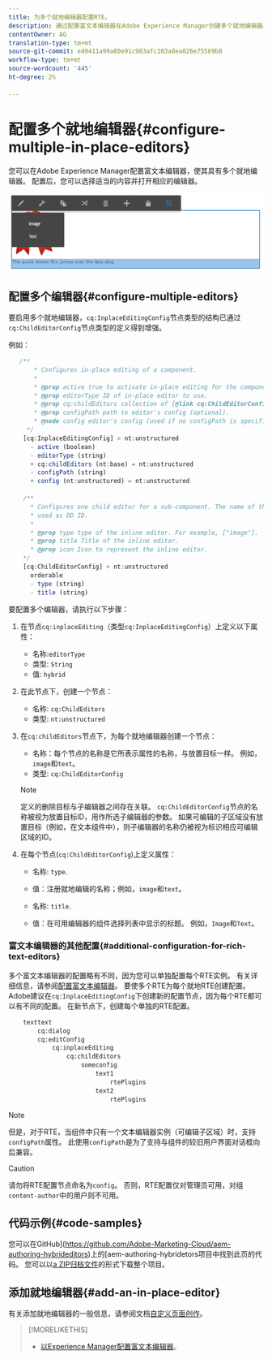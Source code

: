 ```yaml
---
title: 为多个就地编辑器配置RTE。
description: 通过配置富文本编辑器在Adobe Experience Manager创建多个就地编辑器。
contentOwner: AG
translation-type: tm+mt
source-git-commit: e49411a99a80e91c983afc103a8ea826e75569b8
workflow-type: tm+mt
source-wordcount: '445'
ht-degree: 2%

---
```



# 配置多个就地编辑器{#configure-multiple-in-place-editors}

您可以在Adobe Experience Manager配置富文本编辑器，使其具有多个就地编辑器。 配置后，您可以选择适当的内容并打开相应的编辑器。

![特定就地编辑器](assets/rte-inplace-editor.png)

## 配置多个编辑器{#configure-multiple-editors}

要启用多个就地编辑器，`cq:InplaceEditingConfig`节点类型的结构已通过`cq:ChildEditorConfig`节点类型的定义得到增强。

例如：

```js
   /**
       * Configures in-place editing of a component.
       *
       * @prop active true to activate in-place editing for the component.
       * @prop editorType ID of in-place editor to use.
       * @prop cq:childEditors collection of {@link cq:ChildEditorConfig} nodes.
       * @prop configPath path to editor's config (optional).
       * @node config editor's config (used if no configPath is specified; optional).
     */
    [cq:InplaceEditingConfig] > nt:unstructured
      - active (boolean)
      - editorType (string)
      + cq:childEditors (nt:base) = nt:unstructured
      - configPath (string)
      + config (nt:unstructured) = nt:unstructured

    /**
      * Configures one child editor for a sub-component. The name of the this node is
      * used as DD ID.
      *
      * @prop type type of the inline editor. For example, ["image"].
      * @prop title Title of the inline editor.
      * @prop icon Icon to represent the inline editor.
    */
    [cq:ChildEditorConfig] > nt:unstructured
      orderable
      - type (string)
      - title (string)
```

要配置多个编辑器，请执行以下步骤：

1. 在节点`cq:inplaceEditing`（类型`cq:InplaceEditingConfig`）上定义以下属性：

   * 名称:`editorType`
   * 类型: `String`
   * 值: `hybrid`

1. 在此节点下，创建一个节点：

   * 名称: `cq:ChildEditors`
   * 类型: `nt:unstructured`

1. 在`cq:childEditors`节点下，为每个就地编辑器创建一个节点：

   * 名称：每个节点的名称是它所表示属性的名称，与放置目标一样。 例如，`image`和`text`。
   * 类型: `cq:ChildEditorConfig`

   >[!NOTE]
   >
   >定义的删除目标与子编辑器之间存在关联。 `cq:ChildEditorConfig`节点的名称被视为放置目标ID，用作所选子编辑器的参数。 如果可编辑的子区域没有放置目标（例如，在文本组件中），则子编辑器的名称仍被视为标识相应可编辑区域的ID。

1. 在每个节点(`cq:ChildEditorConfig`)上定义属性：

   * 名称: `type`.
   * 值：注册就地编辑的名称；例如，`image`和`text`。

   * 名称: `title`.
   * 值：在可用编辑器的组件选择列表中显示的标题。 例如，`Image`和`Text`。

### 富文本编辑器的其他配置{#additional-configuration-for-rich-text-editors}

多个富文本编辑器的配置略有不同，因为您可以单独配置每个RTE实例。 有关详细信息，请参阅[配置富文本编辑器](/help/sites-administering/rich-text-editor.md)。 要使多个RTE为每个就地RTE创建配置。 Adobe建议在`cq:InplaceEditingConfig`下创建新的配置节点，因为每个RTE都可以有不同的配置。 在新节点下，创建每个单独的RTE配置。

```xml
    texttext
        cq:dialog
        cq:editConfig
            cq:inplaceEditing
                cq:childEditors
                    someconfig
                        text1
                            rtePlugins
                        text2
                            rtePlugins
```

>[!NOTE]
>
>但是，对于RTE，当组件中只有一个文本编辑器实例（可编辑子区域）时，支持`configPath`属性。 此使用`configPath`是为了支持与组件的较旧用户界面对话框向后兼容。

>[!CAUTION]
>
>请勿将RTE配置节点命名为`config`。 否则，RTE配置仅对管理员可用，对组`content-author`中的用户则不可用。

## 代码示例{#code-samples}

您可以在GitHub](https://github.com/Adobe-Marketing-Cloud/aem-authoring-hybrideditors)上的[aem-authoring-hybridetors项目中找到此页的代码。 您可以以[a ZIP归档文件](https://github.com/Adobe-Marketing-Cloud/aem-authoring-hybrideditors/archive/master.zip)的形式下载整个项目。

## 添加就地编辑器{#add-an-in-place-editor}

有关添加就地编辑器的一般信息，请参阅文档[自定义页面创作](/help/sites-developing/customizing-page-authoring-touch.md#add-new-in-place-editor)。

>[!MORELIKETHIS]
>
>* [以Experience Manager配置富文本编辑器](/help/sites-administering/rich-text-editor.md)。

